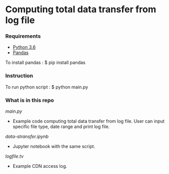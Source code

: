 # Computing total data transfer from log file

### Requirements
* [Python 3.6](https://www.python.org/downloads/)
* [Pandas](https://pypi.org/project/pandas/#files)

To install pandas :
$ pip install pandas

### Instruction 
To run python script :
$ python main.py

### What is in this repo

*main.py*
* Example code computing total data transfer from log file. User can input specific file type, date range and print log file.

*data-stransfer.ipynb*
* Jupyter notebook with the same script.

*logfile.tv*
* Example CDN access log.
